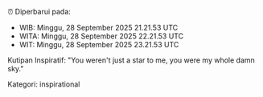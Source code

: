 ⏰ Diperbarui pada:
- WIB: Minggu, 28 September 2025 21.21.53 UTC
- WITA: Minggu, 28 September 2025 22.21.53 UTC
- WIT: Minggu, 28 September 2025 23.21.53 UTC

Kutipan Inspiratif:
"You weren't just a star to me, you were my whole damn sky."


Kategori: inspirational

